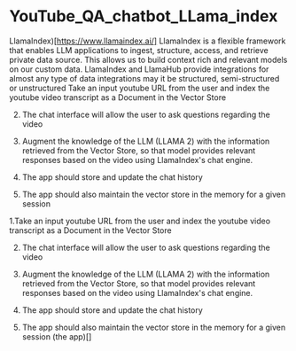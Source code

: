 # YouTube_QA_chatbot_LLama_index

LlamaIndex)[https://www.llamaindex.ai/]
LlamaIndex is a flexible framework that enables LLM applications to ingest, structure, access, and retrieve private data source. This allows us to build context rich and 
relevant models on our custom data. LlamaIndex and LlamaHub provide integrations for almost any type of data integrations may it be structured, semi-structured or unstructured
Take an input youtube URL from the user and index the youtube video transcript as a Document in the Vector Store

2. The chat interface will allow the user to ask questions regarding the video

3. Augment the knowledge of the LLM (LLAMA 2) with the information retrieved from the Vector Store, so that model provides relevant responses based on the video using LlamaIndex's chat engine.

4. The app should store and update the chat history

5. The app should also maintain the vector store in the memory for a given session

1.Take an input youtube URL from the user and index the youtube video transcript as a Document in the Vector Store

2. The chat interface will allow the user to ask questions regarding the video

3. Augment the knowledge of the LLM (LLAMA 2) with the information retrieved from the Vector Store, so that model provides relevant responses based on the video using LlamaIndex's chat engine.

4. The app should store and update the chat history

5. The app should also maintain the vector store in the memory for a given session
   (the app)[]
